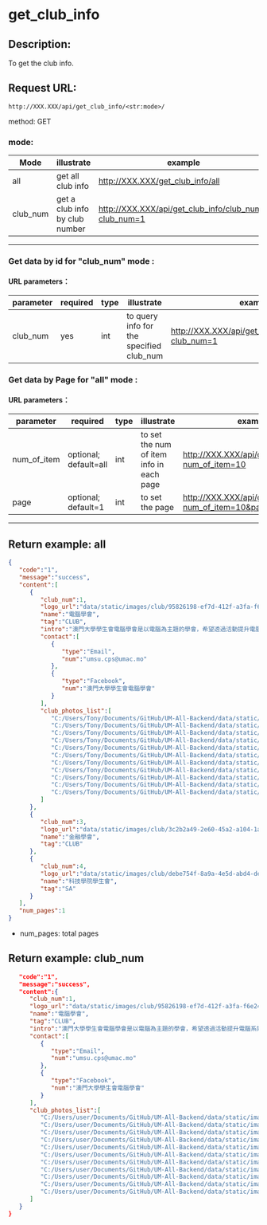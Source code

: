 ﻿
# get_club_info
## Description:
 To get the club info.

## Request URL:
`http://XXX.XXX/api/get_club_info/<str:mode>/`

method: GET

### mode:
| Mode | illustrate            | example                                               |
|------|-----------------------|-------------------------------------------------------|
| all  | get all club info     | http://XXX.XXX/get_club_info/all                      |
| club_num   | get a club info by club number | http://XXX.XXX/api/get_club_info/club_num/?club_num=1 |

---

### Get data by id for "club_num" mode :
#### URL parameters：
|parameter|required|type|illustrate| example                                               |
|---------|--------|----|----------|-------------------------------------------------------|
|club_num |yes     |int |to query info for the specified club_num| http://XXX.XXX/api/get_club_info/club_num/?club_num=1 |


### Get data by Page for "all" mode :
#### URL parameters：
|parameter|required|type| illustrate                               |example|
|-----------|--------|----|------------------------------------------|-------|
|num_of_item|optional; default=all|int | to set the num of item info in each page |http://XXX.XXX/api/get_club_info/all/?num_of_item=10|
|page|optional; default=1|int | to set the page                          |http://XXX.XXX/api/get_club_info/all/?num_of_item=10&page=2|

---

## Return example: all
```json
{
   "code":"1",
   "message":"success",
   "content":[
      {
         "club_num":1,
         "logo_url":"data/static/images/club/95826198-ef7d-412f-a3fa-f6e24e9b9261/logo.png",
         "name":"電腦學會",
         "tag":"CLUB",
         "intro":"澳門大學學生會電腦學會是以電腦為主題的學會，希望透過活動提升電腦系同學的歸屬感及團體精神。我們亦歡迎所有不同學系的同學，目的是透過舉辦工作坊、踏上IT第一步等等教授同學不同的電腦知識及認識電腦行業的前景。電競也是我們的主打之一，現時電競遊戲是一個十分熱門的話題，我們透過舉辦大大小小的比賽及交流活動等等，如最近所舉辦的澳大電競日從而推廣電競文化，讓不論是有接觸過電競與否的朋友也可以透過活動來認識電競及享受遊戲的樂趣。",
         "contact":[
            {
               "type":"Email",
               "num":"umsu.cps@umac.mo"
            },
            {
               "type":"Facebook",
               "num":"澳門大學學生會電腦學會"
            }
         ],
         "club_photos_list":[
            "C:/Users/Tony/Documents/GitHub/UM-All-Backend/data/static/images/club/95826198-ef7d-412f-a3fa-f6e24e9b9261/club_images/CTF2022.jpg",
            "C:/Users/Tony/Documents/GitHub/UM-All-Backend/data/static/images/club/95826198-ef7d-412f-a3fa-f6e24e9b9261/club_images/poster2.jpg",
            "C:/Users/Tony/Documents/GitHub/UM-All-Backend/data/static/images/club/95826198-ef7d-412f-a3fa-f6e24e9b9261/club_images/CPSUMSU_LOL_UMEC_2022.png",
            "C:/Users/Tony/Documents/GitHub/UM-All-Backend/data/static/images/club/95826198-ef7d-412f-a3fa-f6e24e9b9261/club_images/CPSUMSU_OrientationProgram2022.png",
            "C:/Users/Tony/Documents/GitHub/UM-All-Backend/data/static/images/club/95826198-ef7d-412f-a3fa-f6e24e9b9261/club_images/CPSUMSU_UMEF_2022.png",
            "C:/Users/Tony/Documents/GitHub/UM-All-Backend/data/static/images/club/95826198-ef7d-412f-a3fa-f6e24e9b9261/club_images/CTF2022.jpg",
            "C:/Users/Tony/Documents/GitHub/UM-All-Backend/data/static/images/club/95826198-ef7d-412f-a3fa-f6e24e9b9261/club_images/gameworkshop2022.jpg",
            "C:/Users/Tony/Documents/GitHub/UM-All-Backend/data/static/images/club/95826198-ef7d-412f-a3fa-f6e24e9b9261/club_images/poster2.jpg",
            "C:/Users/Tony/Documents/GitHub/UM-All-Backend/data/static/images/club/95826198-ef7d-412f-a3fa-f6e24e9b9261/club_images/poster4.jpg",
            "C:/Users/Tony/Documents/GitHub/UM-All-Backend/data/static/images/club/95826198-ef7d-412f-a3fa-f6e24e9b9261/club_images/poster5.jpg",
            "C:/Users/Tony/Documents/GitHub/UM-All-Backend/data/static/images/club/95826198-ef7d-412f-a3fa-f6e24e9b9261/club_images/WeChat 圖片_20220124225840.jpg"
         ]
      },
      {
         "club_num":3,
         "logo_url":"data/static/images/club/3c2b2a49-2e60-45a2-a104-1a80aacd2865/logo.jpg",
         "name":"金融學會",
         "tag":"CLUB"
      },
      {
         "club_num":4,
         "logo_url":"data/static/images/club/debe754f-8a9a-4e5d-abd4-de699f4b0a25/logo.png",
         "name":"科技學院學生會",
         "tag":"SA"
      }
   ],
   "num_pages":1
}
```
* num_pages: total pages
## Return example: club_num
```json
   "code":"1",
   "message":"success",
   "content":{
      "club_num":1,
      "logo_url":"data/static/images/club/95826198-ef7d-412f-a3fa-f6e24e9b9261/logo.png",
      "name":"電腦學會",
      "tag":"CLUB",
      "intro":"澳門大學學生會電腦學會是以電腦為主題的學會，希望透過活動提升電腦系同學的歸屬感及團體精神。我們亦歡迎所有不同學系的同學，目的是透過舉辦工作坊、踏上IT第一步等等教授同學不同的電腦知識及認識電腦行業的前景。電競也是我們的主打之一，現時電競遊戲是一個十分熱門的話題，我們透過舉辦大大小小的比賽及交流活動等等，如最近所舉辦的澳大電競日從而推廣電競文化，讓不論是有接觸過電競與否的朋友也可以透過活動來認識電競及享受遊戲的樂趣。",
      "contact":[
         {
            "type":"Email",
            "num":"umsu.cps@umac.mo"
         },
         {
            "type":"Facebook",
            "num":"澳門大學學生會電腦學會"
         }
      ],
      "club_photos_list":[
         "C:/Users/user/Documents/GitHub/UM-All-Backend/data/static/images/club/95826198-ef7d-412f-a3fa-f6e24e9b9261/club_images/CTF2022.jpg",
         "C:/Users/user/Documents/GitHub/UM-All-Backend/data/static/images/club/95826198-ef7d-412f-a3fa-f6e24e9b9261/club_images/poster2.jpg",
         "C:/Users/user/Documents/GitHub/UM-All-Backend/data/static/images/club/95826198-ef7d-412f-a3fa-f6e24e9b9261/club_images/CPSUMSU_LOL_UMEC_2022.png",
         "C:/Users/user/Documents/GitHub/UM-All-Backend/data/static/images/club/95826198-ef7d-412f-a3fa-f6e24e9b9261/club_images/CPSUMSU_OrientationProgram2022.png",
         "C:/Users/user/Documents/GitHub/UM-All-Backend/data/static/images/club/95826198-ef7d-412f-a3fa-f6e24e9b9261/club_images/CPSUMSU_UMEF_2022.png",
         "C:/Users/user/Documents/GitHub/UM-All-Backend/data/static/images/club/95826198-ef7d-412f-a3fa-f6e24e9b9261/club_images/CTF2022.jpg",
         "C:/Users/user/Documents/GitHub/UM-All-Backend/data/static/images/club/95826198-ef7d-412f-a3fa-f6e24e9b9261/club_images/gameworkshop2022.jpg",
         "C:/Users/user/Documents/GitHub/UM-All-Backend/data/static/images/club/95826198-ef7d-412f-a3fa-f6e24e9b9261/club_images/poster2.jpg",
         "C:/Users/user/Documents/GitHub/UM-All-Backend/data/static/images/club/95826198-ef7d-412f-a3fa-f6e24e9b9261/club_images/poster4.jpg",
         "C:/Users/user/Documents/GitHub/UM-All-Backend/data/static/images/club/95826198-ef7d-412f-a3fa-f6e24e9b9261/club_images/poster5.jpg",
         "C:/Users/user/Documents/GitHub/UM-All-Backend/data/static/images/club/95826198-ef7d-412f-a3fa-f6e24e9b9261/club_images/WeChat 圖片_20220124225840.jpg"
      ]
   }
}
```
